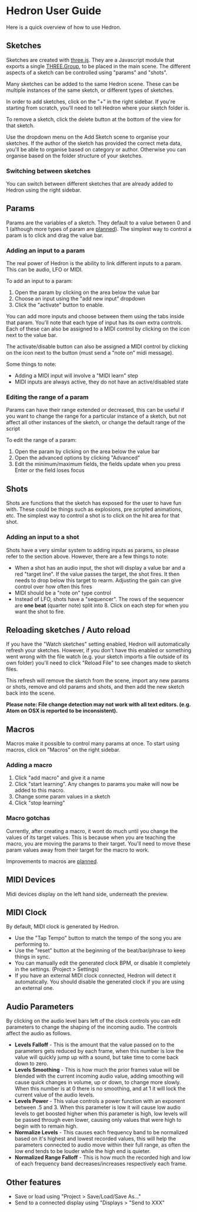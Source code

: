 # Hedron User Guide

Here is a quick overview of how to use Hedron.

## Sketches
Sketches are created with [three.js](https://github.com/mrdoob/three.js/). They are a Javascript module that exports a single [THREE.Group](https://threejs.org/docs/#api/objects/Group), to be placed in the main scene. The different aspects of a sketch can be controlled using "params" and "shots".

Many sketches can be added to the same Hedron scene. These can be multiple instances of the same sketch, or different types of sketches.

In order to add sketches, click on the "+" in the right sidebar. If you're starting from scratch, you'll need to tell Hedron where your sketch folder is.

To remove a sketch, click the delete button at the bottom of the view for that sketch.

Use the dropdown menu on the Add Sketch scene to organise your sketches. If the author of the sketch has provided the correct meta data, you'll be able to organise based on category or author. Otherwise you can organise based on the folder structure of your sketches.

### Switching between sketches
You can switch between different sketches that are already added to Hedron using the right sidebar.

## Params
Params are the variables of a sketch. They default to a value between 0 and 1 (although more types of param are [planned](https://github.com/nudibranchrecords/hedron/issues/13)). The simplest way to control a param is to click and drag the value bar.

### Adding an input to a param
The real power of Hedron is the ability to link different inputs to a param. This can be audio, LFO or MIDI.

To add an input to a param:

 1. Open the param by clicking on the area below the value bar
 2. Choose an input using the "add new input" dropdown
 3. Click the "activate" button to enable.

You can add more inputs and choose between them using the tabs inside that param. You'll note that each type of input has its own extra controls. Each of these can also be assigned to a MIDI control by clicking on the icon next to the value bar.

The activate/disable button can also be assigned a MIDI control by clicking on the icon next to the button (must send a "note on" midi message).

Some things to note:

 - Adding a MIDI input will involve a "MIDI learn" step
 - MIDI inputs are always active, they do not have an active/disabled state
 
### Editing the range of a param
Params can have their range extended or decreased, this can be useful if you want to change the range for a particular instance of a sketch, but not affect all other instances of the sketch, or change the default range of the script

To edit the range of a param:

 1. Open the param by clicking on the area below the value bar
 2. Open the advanced options by clicking "Advanced"
 3. Edit the minimum/maximum fields, the fields update when you press Enter or the field loses focus

## Shots
Shots are functions that the sketch has exposed for the user to have fun with. These could be things such as explosions, pre scripted animations, etc. The simplest way to control a shot is to click on the hit area for that shot.

### Adding an input to a shot
Shots have a very similar system to adding inputs as params, so please refer to the section above. However, there are a few things to note:

 - When a shot has an audio input, the shot will display a value bar and a red "target line". If the value passes the target, the shot fires. It then needs to drop below this target to rearm. Adjusting the gain can give control over how often this fires
 - MIDI should be a "note on" type control
 - Instead of LFO, shots have a "sequencer". The rows of the sequencer are **one beat** (quarter note) split into 8. Click on each step for when you want the shot to fire.

## Reloading sketches / Auto reload
If you have the "Watch sketches" setting enabled, Hedron will automatically refresh your sketches. However, if you don't have this enabled or something went wrong with the file watch (e.g. your sketch imports a file outside of its own folder) you'll need to click "Reload File" to see changes made to sketch files.

This refresh will remove the sketch from the scene, import any new params or shots, remove and old params and shots, and then add the new sketch back into the scene.

**Please note: File change detection may not work with all text editors. (e.g. Atom on OSX is reported to be inconsistent).**

## Macros
Macros make it possible to control many params at once. To start using macros, click on "Macros" on the right sidebar.

### Adding a macro

 1. Click "add macro" and give it a name
 2. Click "start learning". Any changes to params you make will now be added to this macro.
 3. Change some param values in a sketch
 4. Click "stop learning"

### Macro gotchas

Currently, after creating a macro, it wont do much until you change the values of its target values. This is because when you are teaching the macro, you are moving the params to their target. You'll need to move these param values away from their target for the macro to work.

Improvements to macros are [planned](https://github.com/nudibranchrecords/hedron/issues/10).

## MIDI Devices
Midi devices display on the left hand side, underneath the preview.

## MIDI Clock
By default, MIDI clock is generated by Hedron.

- Use the "Tap Tempo" button to match the tempo of the song you are performing to.
- Use the "reset" button at the beginning of the beat/bar/phrase to keep things in sync.
- You can manually edit the generated clock BPM, or disable it completely in the settings. (Project > Settings)
- If you have an external MIDI clock connected, Hedron will detect it automatically. You should disable the generated clock if you are using an external one.

## Audio Parameters
By clicking on the audio level bars left of the clock controls you can edit parameters to change the shaping of the incoming audio. The controls affect the audio as follows.

- **Levels Falloff** - This is the amount that the value passed on to the parameters gets reduced by each frame, when this number is low the value will quickly jump up with a sound, but take time to come back down to zero.
- **Levels Smoothing** - This is how much the prior frames value will be blended with the current incoming audio value, adding smoothing will cause quick changes in volume, up or down, to change more slowly. When this number is at 0 there is no smoothing, and at 1 it will lock the current value of the audio levels.
- **Levels Power** - This value controls a power function with an exponent between .5 and 3. When this parameter is low it will cause low audio levels to get boosted higher when this parameter is high, low levels will be passed through even lower, causing only values that were high to begin with to remain high.
- **Normalize Levels** - This causes each frequency band to be normalized based on it's highest and lowest recorded values, this will help the parameters connected to audio move within their full range, as often the low end tends to be louder while the high end is quieter.
- **Normalized Range Falloff** - This is how much the recorded high and low of each frequency band decreases/increases respectively each frame.

## Other features

* Save or load using "Project > Save/Load/Save As..."
* Send to a connected display using "Displays > "Send to XXX"
